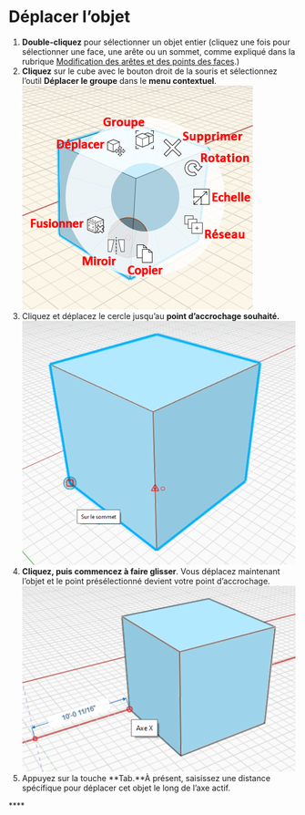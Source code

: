 # Déplacer l’objet

1. **Double-cliquez** pour sélectionner un objet entier \(cliquez une fois pour sélectionner une face, une arête ou un sommet, comme expliqué dans la rubrique [Modification des arêtes et des points des faces](modifying-faces-edges-and-points.md).\)
2. **Cliquez** sur le cube avec le bouton droit de la souris et sélectionnez l’outil **Déplacer le groupe** dans le **menu contextuel**. ![](../.gitbook/assets/context-menu.png)
3. Cliquez et déplacez le cercle jusqu’au **point d’accrochage souhaité.** ![](../.gitbook/assets/snap-point.png)
4. **Cliquez, puis commencez à faire glisser**. Vous déplacez maintenant l’objet et le point présélectionné devient votre point d’accrochage.   ![](../.gitbook/assets/move-object.png)
5. Appuyez sur la touche **Tab.**À présent, saisissez une distance spécifique pour déplacer cet objet le long de l’axe actif.

\*\*\*\*

